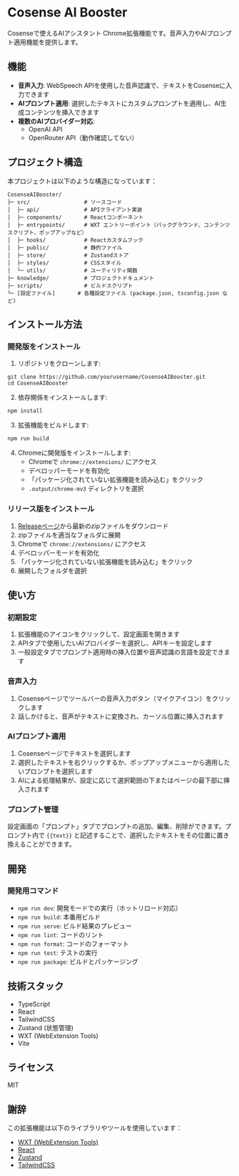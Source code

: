 # Cosense AI Booster

Cosenseで使えるAIアシスタント Chrome拡張機能です。音声入力やAIプロンプト適用機能を提供します。

## 機能

- **音声入力**: WebSpeech APIを使用した音声認識で、テキストをCosenseに入力できます
- **AIプロンプト適用**: 選択したテキストにカスタムプロンプトを適用し、AI生成コンテンツを挿入できます
- **複数のAIプロバイダー対応**:
  - OpenAI API
  - OpenRouter API（動作確認してない）

## プロジェクト構造

本プロジェクトは以下のような構造になっています：

```
CosenseAIBooster/
├─ src/                 # ソースコード
│  ├─ api/              # APIクライアント実装
│  ├─ components/       # Reactコンポーネント
│  ├─ entrypoints/      # WXT エントリーポイント（バックグラウンド、コンテンツスクリプト、ポップアップなど）
│  ├─ hooks/            # Reactカスタムフック
│  ├─ public/           # 静的ファイル
│  ├─ store/            # Zustandストア
│  ├─ styles/           # CSSスタイル
│  └─ utils/            # ユーティリティ関数
├─ knowledge/           # プロジェクトドキュメント
├─ scripts/             # ビルドスクリプト
└─ [設定ファイル]       # 各種設定ファイル (package.json, tsconfig.json など)
```

## インストール方法

### 開発版をインストール

1. リポジトリをクローンします:
```
git clone https://github.com/yourusername/CosenseAIBooster.git
cd CosenseAIBooster
```

2. 依存関係をインストールします:
```
npm install
```

3. 拡張機能をビルドします:
```
npm run build
```

4. Chromeに開発版をインストールします:
   - Chromeで `chrome://extensions/` にアクセス
   - デベロッパーモードを有効化
   - 「パッケージ化されていない拡張機能を読み込む」をクリック
   - `.output/chrome-mv3` ディレクトリを選択

### リリース版をインストール

1. [Releaseページ](https://github.com/yourusername/CosenseAIBooster/releases)から最新のzipファイルをダウンロード
2. zipファイルを適当なフォルダに展開
3. Chromeで `chrome://extensions/` にアクセス
4. デベロッパーモードを有効化
5. 「パッケージ化されていない拡張機能を読み込む」をクリック
6. 展開したフォルダを選択

## 使い方

### 初期設定

1. 拡張機能のアイコンをクリックして、設定画面を開きます
2. APIタブで使用したいAIプロバイダーを選択し、APIキーを設定します
3. 一般設定タブでプロンプト適用時の挿入位置や音声認識の言語を設定できます

### 音声入力

1. Cosenseページでツールバーの音声入力ボタン（マイクアイコン）をクリックします
2. 話しかけると、音声がテキストに変換され、カーソル位置に挿入されます

### AIプロンプト適用

1. Cosenseページでテキストを選択します
2. 選択したテキストを右クリックするか、ポップアップメニューから適用したいプロンプトを選択します
3. AIによる処理結果が、設定に応じて選択範囲の下またはページの最下部に挿入されます

### プロンプト管理

設定画面の「プロンプト」タブでプロンプトの追加、編集、削除ができます。プロンプト内で `{{text}}` と記述することで、選択したテキストをその位置に置き換えることができます。

## 開発

### 開発用コマンド

- `npm run dev`: 開発モードでの実行（ホットリロード対応）
- `npm run build`: 本番用ビルド
- `npm run serve`: ビルド結果のプレビュー
- `npm run lint`: コードのリント
- `npm run format`: コードのフォーマット
- `npm run test`: テストの実行
- `npm run package`: ビルドとパッケージング

## 技術スタック

- TypeScript
- React
- TailwindCSS
- Zustand (状態管理)
- WXT (WebExtension Tools)
- Vite

## ライセンス

MIT

## 謝辞

この拡張機能は以下のライブラリやツールを使用しています：

- [WXT (WebExtension Tools)](https://wxt.dev/)
- [React](https://reactjs.org/)
- [Zustand](https://github.com/pmndrs/zustand)
- [TailwindCSS](https://tailwindcss.com/)
